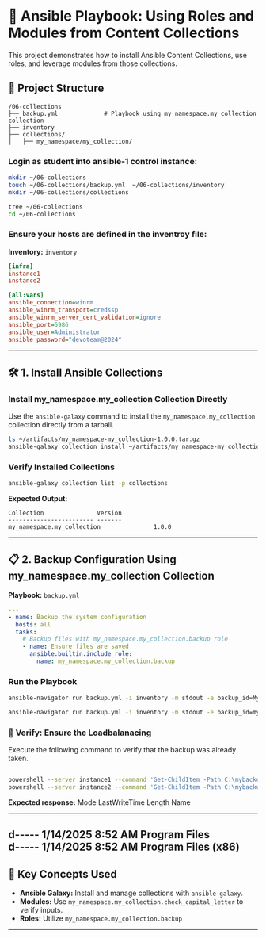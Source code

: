 # 🚀 **Ansible Playbook: Using Roles and Modules from Content Collections**

This project demonstrates how to install Ansible Content Collections, use roles, and leverage modules from those collections.

## 📂 **Project Structure**

```
/06-collections
├── backup.yml             # Playbook using my_namespace.my_collection  collection
├── inventory
├── collections/
│   ├── my_namespace/my_collection/
```
### **Login as student into ansible-1 control instance:**
```bash
mkdir ~/06-collections
touch ~/06-collections/backup.yml  ~/06-collections/inventory
mkdir ~/06-collections/collections

tree ~/06-collections
cd ~/06-collections
```
### **Ensure your hosts are defined in the inventroy file:**


**Inventory:** `inventory`
```ini
[infra]
instance1
instance2

[all:vars]
ansible_connection=winrm
ansible_winrm_transport=credssp
ansible_winrm_server_cert_validation=ignore
ansible_port=5986
ansible_user=Administrator
ansible_password="devoteam@2024"


```
---

## 🛠️ **1. Install Ansible Collections**

### **Install my_namespace.my_collection  Collection Directly**

Use the `ansible-galaxy` command to install the `my_namespace.my_collection ` collection directly from a tarball.

```bash
ls ~/artifacts/my_namespace-my_collection-1.0.0.tar.gz
ansible-galaxy collection install ~/artifacts/my_namespace-my_collection-1.0.0.tar.gz -p collections/
```

### **Verify Installed Collections**

```bash
ansible-galaxy collection list -p collections
```

**Expected Output:**
```
Collection               Version
------------------------ -------
my_namespace.my_collection               1.0.0
```

---

## 📋 **2. Backup Configuration Using my_namespace.my_collection  Collection**

**Playbook:** `backup.yml`

```yaml
---
- name: Backup the system configuration
  hosts: all
  tasks:
    # Backup files with my_namespace.my_collection.backup role
    - name: Ensure files are saved
      ansible.builtin.include_role:
        name: my_namespace.my_collection.backup
```


### **Run the Playbook**
```bash
ansible-navigator run backup.yml -i inventory -m stdout -e backup_id=MyID ## Should fail

ansible-navigator run backup.yml -i inventory -m stdout -e backup_id=my_id

```
### 🚦  **Verify: Ensure the Loadbalanacing**
Execute the following command to verify that the backup was already taken.

```bash

powershell --server instance1 --command 'Get-ChildItem -Path C:\mybackup_dir\Ansible_backup-my_id'
powershell --server instance2 --command 'Get-ChildItem -Path C:\mybackup_dir\Ansible_backup-my_id'

```
**Expected response:**
Mode                LastWriteTime         Length Name                                                                  
----                -------------         ------ ----                                                                  
d-----        1/14/2025   8:52 AM                Program Files                                                         
d-----        1/14/2025   8:52 AM                Program Files (x86) 
---

## 📖 **Key Concepts Used**

- **Ansible Galaxy:** Install and manage collections with `ansible-galaxy`.
- **Modules:** Use `my_namespace.my_collection.check_capital_letter` to verify inputs.
- **Roles:** Utilize `my_namespace.my_collection.backup` 


---




